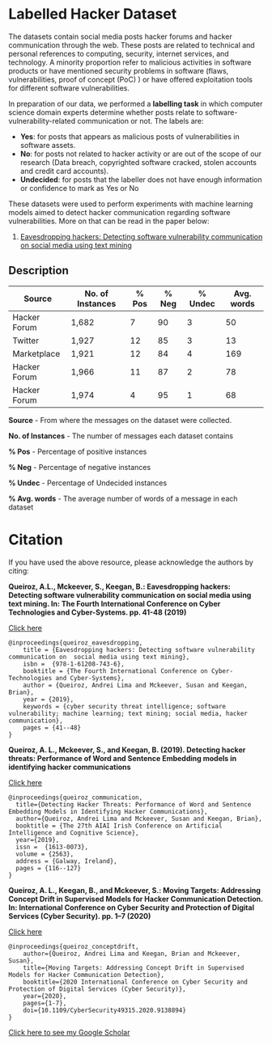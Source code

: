 # Labelled Hacker Dataset

The datasets contain social media posts hacker forums and hacker communication through the web. These posts are related to technical and personal references to computing, security, internet services, and technology. A minority proportion refer to malicious activities in software products or have mentioned security problems in software (flaws, vulnerabilities, proof of concept (PoC) ) or have offered exploitation tools for different software vulnerabilities.

In preparation of our data, we performed a **labelling task** in which computer science domain experts determine whether posts relate to software-vulnerability-related communication or not. The labels are:

- **Yes**: for posts that appears as malicious posts of vulnerabilities in software assets.  
- **No**: for posts not related to hacker activity or are out of the scope of our research  (Data  breach,  copyrighted  software  cracked,  stolen  accounts  and credit card accounts).  
- **Undecided**: for posts that the labeller does not have enough information or confidence to mark as Yes or No

These datasets were used to perform experiments with machine learning models aimed to detect hacker communication regarding software vulnerabilities. More on that can be read in the paper below:

1. [Eavesdropping hackers: Detecting software vulnerability communication on social media using text mining](http://www.thinkmind.org/download.php?articleid=cyber_2019_3_30_80058)



## Description

| Source | No. of Instances | % Pos | % Neg | % Undec | Avg. words | 
| --- | --- | --- | --- | --- | --- |
| Hacker Forum | 1,682 | 7 | 90 | 3 | 50
| Twitter |      1,927 | 12 | 85 | 3 | 13
| Marketplace |  1,921 | 12 | 84 | 4 | 169
| Hacker Forum | 1,966 | 11| 87 | 2 | 78
| Hacker Forum | 1,974 | 4 | 95 | 1 | 68

**Source** - From where the messages on the dataset were collected.

**No. of Instances** - The number of messages each dataset contains

**% Pos** - Percentage of positive instances

**% Neg** - Percentage of negative instances

**% Undec** - Percentage of Undecided instances

**% Avg. words** - The average number of words of a message in each dataset

# Citation

If you have used the above resource, please acknowledge the authors by citing:

**Queiroz, A.L., Mckeever, S., Keegan, B.: Eavesdropping hackers: Detecting software vulnerability communication on  social  media using text  mining. In: The Fourth International Conference on Cyber Technologies and Cyber-Systems. pp. 41-48 (2019)**

[Click here](http://www.thinkmind.org/articles/cyber_2019_3_30_80058.pdf)

    @inproceedings{queiroz_eavesdropping,
    	title = {Eavesdropping hackers: Detecting software vulnerability communication on  social media using text mining},
    	isbn =  {978-1-61208-743-6},
    	booktitle = {The Fourth International Conference on Cyber-Technologies and Cyber-Systems},
    	author = {Queiroz, Andrei Lima and Mckeever, Susan and Keegan, Brian},
    	year = {2019},
    	keywords = {cyber security threat intelligence; software vulnerability; machine learning; text mining; social media, hacker communication},
    	pages = {41--48}
	}

**Queiroz, A. L., Mckeever, S., and Keegan, B. (2019). Detecting hacker threats: Performance of Word and Sentence Embedding models in identifying hacker communications**

[Click here](http://ceur-ws.org/Vol-2563/aics_13.pdf)

    @inproceedings{queiroz_communication,
      title={Detecting Hacker Threats: Performance of Word and Sentence Embedding Models in Identifying Hacker Communications},
      author={Queiroz, Andrei Lima and Mckeever, Susan and Keegan, Brian},
      booktitle = {The 27th AIAI Irish Conference on Artificial Intelligence and Cognitive Science},
      year={2019},
      issn =  {1613-0073},
      volume = {2563},
      address = {Galway, Ireland},
      pages = {116--127}
    }


**Queiroz, A. L., Keegan, B., and Mckeever, S.: Moving Targets: Addressing Concept Drift in Supervised Models for Hacker Communication Detection. In: International Conference on Cyber Security and Protection of Digital Services (Cyber Security). pp. 1–7 (2020)**

[Click here](https://ieeexplore.ieee.org/document/9138894)

    @inproceedings{queiroz_conceptdrift,  
        author={Queiroz, Andrei Lima and Keegan, Brian and Mckeever, Susan},  
        title={Moving Targets: Addressing Concept Drift in Supervised Models for Hacker Communication Detection},   
        booktitle={2020 International Conference on Cyber Security and Protection of Digital Services (Cyber Security)},   
        year={2020},  
        pages={1-7},  
        doi={10.1109/CyberSecurity49315.2020.9138894}
    }
    

[Click here to see my Google Scholar](https://scholar.google.com/citations?user=BcX-W_4AAAAJ)
